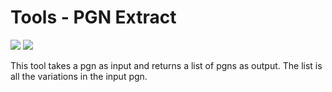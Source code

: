 # Tools - PGN Extract

[![](https://images.microbadger.com/badges/image/yusufali/chess_pgnextract.svg)](https://microbadger.com/images/yusufali/chess_pgnextract "Get your own image badge on microbadger.com")
[![](https://images.microbadger.com/badges/version/yusufali/chess_pgnextract.svg)](https://microbadger.com/images/yusufali/chess_pgnextract "Get your own version badge on microbadger.com")

This tool takes a pgn as input and returns a list of pgns as output. The list is all the variations in the input pgn.
